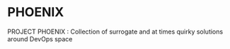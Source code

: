 # PHOENIX
PROJECT PHOENIX : Collection of surrogate and at times quirky solutions around DevOps space 
